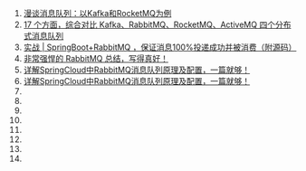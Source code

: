 1. [漫谈消息队列：以Kafka和RocketMQ为例](https://mp.weixin.qq.com/s/d-Rq9DZvNqTnO4xMv7sdWQ)
1. [17 个方面，综合对比 Kafka、RabbitMQ、RocketMQ、ActiveMQ 四个分布式消息队列](https://mp.weixin.qq.com/s/lpsQ3dEZHma9H0V_mcxuTw)
1. [实战 | SpringBoot+RabbitMQ ，保证消息100%投递成功并被消费（附源码）](https://mp.weixin.qq.com/s/jJatRXLAbL2byzQ4TpOdTw)
1. [非常强悍的 RabbitMQ 总结，写得真好！](https://mp.weixin.qq.com/s/YDGWbdYgWy6ttUxjWYCIjw)
1. [详解SpringCloud中RabbitMQ消息队列原理及配置，一篇就够！](https://mp.weixin.qq.com/s/DNRlNEt8OYxiEY7F5DtRHQ)
1. [详解SpringCloud中RabbitMQ消息队列原理及配置，一篇就够！](https://www.cnblogs.com/jing99/p/11679426.html)
1. []()
1. []()
1. []()
1. []()
1. []()
1. []()
1. []()
1. []()